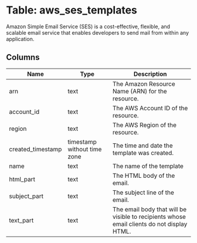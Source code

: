 
# Table: aws_ses_templates
Amazon Simple Email Service (SES) is a cost-effective, flexible, and scalable email service that enables developers to send mail from within any application.
## Columns
| Name        | Type           | Description  |
| ------------- | ------------- | -----  |
|arn|text|The Amazon Resource Name (ARN) for the resource.|
|account_id|text|The AWS Account ID of the resource.|
|region|text|The AWS Region of the resource.|
|created_timestamp|timestamp without time zone|The time and date the template was created.|
|name|text|The name of the template|
|html_part|text|The HTML body of the email.|
|subject_part|text|The subject line of the email.|
|text_part|text|The email body that will be visible to recipients whose email clients do not display HTML.|
